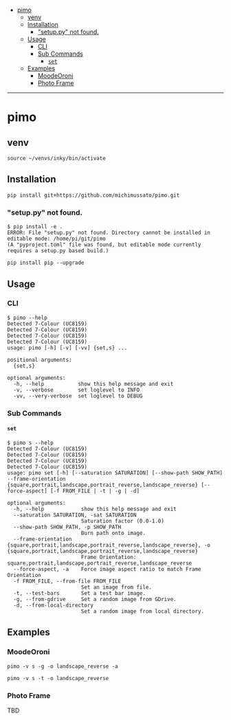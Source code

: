 <!-- TOC -->
* [pimo](#pimo)
  * [venv](#venv)
  * [Installation](#installation)
    * ["setup.py" not found.](#setuppy-not-found)
  * [Usage](#usage)
    * [CLI](#cli)
    * [Sub Commands](#sub-commands)
      * [`set`](#set)
  * [Examples](#examples)
    * [MoodeOroni](#moodeoroni)
    * [Photo Frame](#photo-frame)
<!-- TOC -->

---

# pimo

## venv

```shell
source ~/venvs/inky/bin/activate
```

## Installation

```shell
pip install git+https://github.com/michimussato/pimo.git
```

### "setup.py" not found.

```
$ pip install -e .
ERROR: File "setup.py" not found. Directory cannot be installed in editable mode: /home/pi/git/pimo
(A "pyproject.toml" file was found, but editable mode currently requires a setup.py based build.)
```

```shell
pip install pip --upgrade
```

## Usage

### CLI

```
$ pimo --help
Detected 7-Colour (UC8159)
Detected 7-Colour (UC8159)
Detected 7-Colour (UC8159)
Detected 7-Colour (UC8159)
usage: pimo [-h] [-v] [-vv] {set,s} ...

positional arguments:
  {set,s}

optional arguments:
  -h, --help           show this help message and exit
  -v, --verbose        set loglevel to INFO
  -vv, --very-verbose  set loglevel to DEBUG
```

### Sub Commands

#### `set`

```
$ pimo s --help
Detected 7-Colour (UC8159)
Detected 7-Colour (UC8159)
Detected 7-Colour (UC8159)
Detected 7-Colour (UC8159)
usage: pimo set [-h] [--saturation SATURATION] [--show-path SHOW_PATH] --frame-orientation {square,portrait,landscape,portrait_reverse,landscape_reverse} [--force-aspect] [-f FROM_FILE | -t | -g | -d]

optional arguments:
  -h, --help            show this help message and exit
  --saturation SATURATION, -sat SATURATION
                        Saturation factor (0.0-1.0)
  --show-path SHOW_PATH, -p SHOW_PATH
                        Burn path onto image.
  --frame-orientation {square,portrait,landscape,portrait_reverse,landscape_reverse}, -o {square,portrait,landscape,portrait_reverse,landscape_reverse}
                        Frame Orientation: square,portrait,landscape,portrait_reverse,landscape_reverse
  --force-aspect, -a    Force image aspect ratio to match Frame Orientation
  -f FROM_FILE, --from-file FROM_FILE
                        Set an image from file.
  -t, --test-bars       Set a test bar image.
  -g, --from-gdrive     Set a random image from GDrive.
  -d, --from-local-directory
                        Set a random image from local directory.
```

## Examples

### MoodeOroni

```shell
pimo -v s -g -o landscape_reverse -a
```

```shell
pimo -v s -t -o landscape_reverse
```

### Photo Frame

TBD
